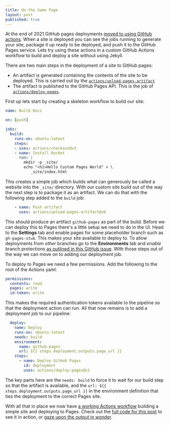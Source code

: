 ```yaml
---
title: On the Same Page
layout: post
published: true
---
```


At the end of 2021 GitHub pages deployments [moved to using GitHub actions][announcement]. When a site is deployed you can see the jobs running to generate your site, package it up ready to be deployed, and push it to the GitHub Pages service. Lets try using these actions in a custom GitHub Actions workflow to build and deploy a site without using Jekyll.

There are two main steps in the deployment of a site to GitHub pages:

 * An artifact is generated containing the contents of the site to be deployed. This is carried out by the [`actions/upload-pages-artifact`][upload-pages-action]
 * The artifact is published to the GitHub Pages API. This is the job of [`actions/deploy-pages`][deploy-action].

First up lets start by creating a skeleton workflow to build our site:

```yaml
name: Build Docs

on: [push]

jobs:
  build:
    runs-on: ubuntu-latest
    steps:
    - uses: actions/checkout@v3
    - name: Install Docket
      run: |
        mkdir -p _site/
        echo "<h1>Hello Custom Pages World" > \
           _site/index.html
```
 
This creates a simple job which builds what can generously be called a website into the `_site/` directory. With our custom site build out of the way the next step is to package it as an artifact. We can do that with the following step added to the `build` job:

```yaml
    - name: Push artifact
      uses: actions/upload-pages-artifact@v0
```

This should produce an artifact `github-pages` as part of the build. Before we can deploy this to Pages there's a little setup we need to do in the UI. Head to the **Settings** tab and enable pages for some placeholder branch such as `gh-pages-stub`. This makes your site available to deploy to. To allow deployments from _other_ branches go to the **Environments** tab and _enable_ branch protections [as outlined in this GitHub issue][troubleshooting]. With those steps out of the way we can move on to adding our deployment job.

To deploy to Pages we need a few permissions. Add the following to the root of the Actions yaml:

```yaml
permissions:
  contents: read
  pages: write
  id-token: write
```

This makes the required authentication tokens available to the pipeline so that the deployment action can run. All that now remains is to add a deployment job to our pipeline:

<!-- {% raw %} -->

```yaml
  deploy:
    name: Deploy
    runs-on: ubuntu-latest
    needs: build
    environment:
      name: github-pages
      url: ${{ steps.deployment.outputs.page_url }}
    steps:
      - name: Deploy GitHub Pages
        id: deployment
        uses: actions/deploy-pages@v1
```

The key parts here are the `needs: build` to force it to wait for our build step so that the artifact is available, and the `url: ${{ steps.deployment.outputs.page_url }}` in the environment definition that ties the deployment to the correct Pages site.

<!-- {% endraw %} -->

With all that in place we now have [a working Actions workflow][workflow] building a simple site and deploying to Pages. Check out the [full code for this post][repo] to see it in action, or [gaze upon the output in wonder][output]. 

 [announcement]: https://github.blog/changelog/2021-12-16-github-pages-using-github-actions-for-builds-and-deployments-for-public-repositories/
 [troubleshooting]: https://github.com/actions/deploy-pages/issues/20#issuecomment-1068207408
 [deploy-action]: https://github.com/actions/deploy-pages
 [upload-pages-action]: https://github.com/actions/upload-pages-artifact
 [workflow]: https://github.com/iwillspeak/on-the-same-page/blob/main/.github/workflows/pages.yml
 [repo]: https://github.com/iwillspeak/on-the-same-page
 [output]: http://willspeak.me/on-the-same-page/